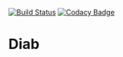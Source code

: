 [![Build Status](https://api.travis-ci.org/bvlj/diab.svg)](https://travis-ci.org/bvlj/diab)
[![Codacy Badge](https://api.codacy.com/project/badge/Grade/5ba8b95a14d04075b86cce7ce71c46f0)](https://www.codacy.com/app/bvlj/diab?utm_source=github.com&amp;utm_medium=referral&amp;utm_content=bvlj/diab&amp;utm_campaign=Badge_Grade)

Diab
=====
